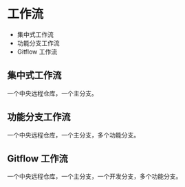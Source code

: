 # 工作流

* 集中式工作流
* 功能分支工作流
* Gitflow 工作流

## 集中式工作流
一个中央远程仓库，一个主分支。

## 功能分支工作流
一个中央远程仓库，一个主分支，多个功能分支。

## Gitflow 工作流
一个中央远程仓库，一个主分支，一个开发分支，多个功能分支。
